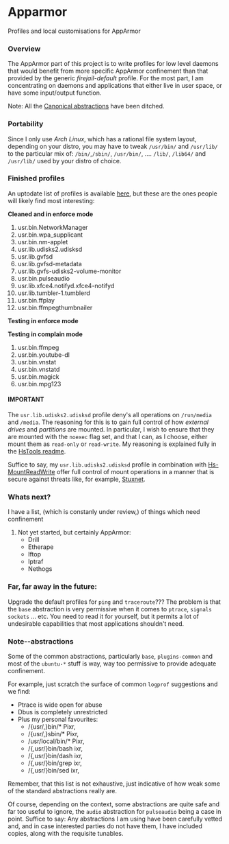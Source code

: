 # Apparmor
Profiles and local customisations for AppArmor

### Overview
The AppArmor part of this project is to write profiles for low level daemons that would benefit from more specific AppArmor confinement than that provided by the generic *firejail-default* profile. For the most part, I am concentrating on daemons and applications that either live in user space, or have some input/output function.

Note:  All the [Canonical abstractions](#note--abstractions) have been ditched.

### Portability
Since I only use *Arch Linux*, which has a rational file system layout, depending on your distro, you may have to tweak `/usr/bin/` and `/usr/lib/` to the particular mix of: `/bin/`,`/sbin/`, `/usr/bin/`, .... `/lib/`, `/lib64/` and `/usr/lib/` used by your distro of choice.

### Finished profiles
An uptodate list of profiles is available [here](AppArmor-ProfileList), but these are the ones people will likely find most interesting:

**Cleaned and in enforce mode**
1. usr.bin.NetworkManager
1. usr.bin.wpa_supplicant
1. usr.bin.nm-applet
1. usr.lib.udisks2.udisksd
1. usr.lib.gvfsd
1. usr.lib.gvfsd-metadata
1. usr.lib.gvfs-udisks2-volume-monitor
1. usr.bin.pulseaudio
1. usr.lib.xfce4.notifyd.xfce4-notifyd
1. usr.lib.tumbler-1.tumblerd
1. usr.bin.ffplay
1. usr.bin.ffmpegthumbnailer

**Testing in enforce mode**

**Testing in complain mode**
1. usr.bin.ffmpeg
1. usr.bin.youtube-dl
1. usr.bin.vnstat
1. usr.bin.vnstatd
1. usr.bin.magick
1. usr.bin.mpg123

#### **IMPORTANT**
The `usr.lib.udisks2.udisksd` profile deny's all operations on `/run/media` and `/media`. The reasoning for this is to gain full control of how *external drives* and *partitions* are mounted. In particular, I wish to ensure that they are mounted with the `noexec` flag set, and that I can, as I choose, either mount them as  `read-only` or `read-write`. My reasoning is explained fully in the [HsTools readme](/HsTools#udisks2-hardening).

Suffice to say, my `usr.lib.udisks2.udisksd` profile in combination with [Hs-MountReadWrite](/HsTools#hs-mountreadwrite) offer full control of mount operations in a manner that is secure against threats like, for example, [Stuxnet](https://en.wikipedia.org/wiki/Stuxnet#Operation).


### Whats next?
I have a list, (which is constanly under review,) of things which need confinement
1. Not yet started, but certainly AppArmor:
   * Drill
   * Etherape
   * Iftop
   * Iptraf
   * Nethogs

### Far, far away in the future:
Upgrade the default profiles for `ping` and `traceroute`??? The problem is that the `base` abstraction is very permissive when it comes to `ptrace`, `signals` `sockets` ... etc. You need to read it for yourself, but it permits a lot of undesirable capabilities that most applications shouldn't need.

### Note--abstractions
Some of the common abstractions, particularly `base`, `plugins-common` and most of the `ubuntu-*` stuff is way, way too permissive to provide adequate confinement.

For example, just scratch the surface of common `logprof` suggestions and we find:
* Ptrace is wide open for abuse
* Dbus is completely unrestricted
* Plus my personal favourites:
  * /{usr/,}bin/* Pixr,
  * /{usr/,}sbin/* Pixr,
  * /usr/local/bin/* Pixr,
  * /{,usr/}bin/bash ixr,
  * /{,usr/}bin/dash ixr,
  * /{,usr/}bin/grep ixr,
  * /{,usr/}bin/sed ixr,

Remember, that this list is not exhaustive, just indicative of how weak some of the standard abstractions really are.

Of course, depending on the context, some abstractions are quite safe and far too useful to ignore, the `audio` abstraction for `pulseaudio` being a case in point. Suffice to say: Any abstractions I am using have been carefully vetted and, and in case interested parties do not have them, I have included copies, along with the requisite tunables.




